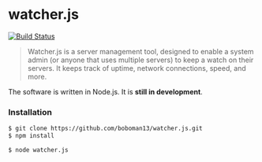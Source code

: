 watcher.js
=====
[![Build Status](https://travis-ci.org/boboman13/watcher.js.svg)](https://travis-ci.org/boboman13/watcher.js)

> Watcher.js is a server management tool, designed to enable a system admin (or anyone that uses multiple servers) to keep a watch on their servers. It keeps track of uptime, network connections, speed, and more.

The software is written in Node.js. It is **still in development**.

### Installation
```bash
$ git clone https://github.com/boboman13/watcher.js.git
$ npm install

$ node watcher.js
```